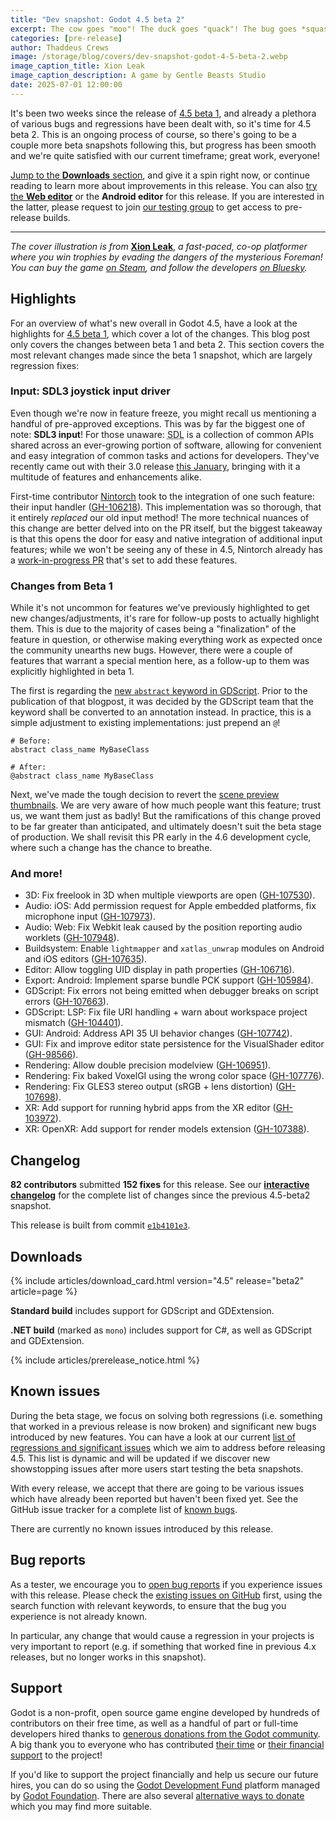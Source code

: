 ```yaml
---
title: "Dev snapshot: Godot 4.5 beta 2"
excerpt: The cow goes "moo"! The duck goes "quack"! The bug goes *squash*!
categories: [pre-release]
author: Thaddeus Crews
image: /storage/blog/covers/dev-snapshot-godot-4-5-beta-2.webp
image_caption_title: Xion Leak
image_caption_description: A game by Gentle Beasts Studio
date: 2025-07-01 12:00:00
---
```


It's been two weeks since the release of [4.5 beta 1](/article/dev-snapshot-godot-4-5-beta-1/), and already a plethora of various bugs and regressions have been dealt with, so it's time for 4.5 beta 2. This is an ongoing process of course, so there's going to be a couple more beta snapshots following this, but progress has been smooth and we're quite satisfied with our current timeframe; great work, everyone!

[Jump to the **Downloads** section](#downloads), and give it a spin right now, or continue reading to learn more about improvements in this release. You can also [try the **Web editor**](https://editor.godotengine.org/releases/4.5.beta2/) or the **Android editor** for this release. If you are interested in the latter, please request to join [our testing group](https://groups.google.com/g/godot-testers) to get access to pre-release builds.

---

*The cover illustration is from* [**Xion Leak**](https://store.steampowered.com/app/1948490/Xion_Leak/?curator_clanid=41324400), *a fast-paced, co-op platformer where you win trophies by evading the dangers of the mysterious Foreman! You can buy the game [on Steam](https://store.steampowered.com/app/1948490/Xion_Leak/?curator_clanid=41324400), and follow the developers [on Bluesky](https://bsky.app/profile/gentlebeastsstudio.bsky.social).*

## Highlights

For an overview of what's new overall in Godot 4.5, have a look at the highlights for [4.5 beta 1](/article/dev-snapshot-godot-4-5-beta-1/), which cover a lot of the changes. This blog post only covers the changes between beta 1 and beta 2. This section covers the most relevant changes made since the beta 1 snapshot, which are largely regression fixes:

### Input: SDL3 joystick input driver

Even though we're now in feature freeze, you might recall us mentioning a handful of pre-approved exceptions. This was by far the biggest one of note: **SDL3 input**! For those unaware: <abbr title="Simple DirectMedia Layer">SDL</abbr> is a collection of common APIs shared across an ever-growing portion of software, allowing for convenient and easy integration of common tasks and actions for developers. They've recently came out with their 3.0 release [this January](https://www.patreon.com/posts/120491416), bringing with it a multitude of features and enhancements alike.

First-time contributor [Nintorch](https://github.com/Nintorch) took to the integration of one such feature: their input handler ([GH-106218](https://github.com/godotengine/godot/pull/106218)). This implementation was so thorough, that it entirely *replaced* our old input method! The more technical nuances of this change are better delved into on the PR itself, but the biggest takeaway is that this opens the door for easy and native integration of additional input features; while we won't be seeing any of these in 4.5, Nintorch already has a [work-in-progress PR](https://github.com/godotengine/godot/pull/107967) that's set to add these features.

### Changes from Beta 1

While it's not uncommon for features we've previously highlighted to get new changes/adjustments, it's rare for follow-up posts to actually highlight them. This is due to the majority of cases being a "finalization" of the feature in question, or otherwise making everything work as expected once the community unearths new bugs. However, there were a couple of features that warrant a special mention here, as a follow-up to them was explicitly highlighted in beta 1.

The first is regarding the [new `abstract` keyword in GDScript](https://godotengine.org/article/dev-snapshot-godot-4-5-beta-1/#gdscript). Prior to the publication of that blogpost, it was decided by the GDScript team that the keyword shall be converted to an annotation instead. In practice, this is a simple adjustment to existing implementations: just prepend an `@`!

```
# Before:
abstract class_name MyBaseClass

# After:
@abstract class_name MyBaseClass
```

Next, we've made the tough decision to revert the [scene preview thumbnails](/article/dev-snapshot-godot-4-5-beta-1/#editor). We are very aware of how much people want this feature; trust us, we want them just as badly! But the ramifications of this change proved to be far greater than anticipated, and ultimately doesn't suit the beta stage of production. We shall revisit this PR early in the 4.6 development cycle, where such a change has the chance to breathe.

### And more!

- 3D: Fix freelook in 3D when multiple viewports are open ([GH-107530](https://github.com/godotengine/godot/pull/107530)).
- Audio: iOS: Add permission request for Apple embedded platforms, fix microphone input ([GH-107973](https://github.com/godotengine/godot/pull/107973)).
- Audio: Web: Fix Webkit leak caused by the position reporting audio worklets ([GH-107948](https://github.com/godotengine/godot/pull/107948)).
- Buildsystem: Enable `lightmapper` and `xatlas_unwrap` modules on Android and iOS editors ([GH-107635](https://github.com/godotengine/godot/pull/107635)).
- Editor: Allow toggling UID display in path properties ([GH-106716](https://github.com/godotengine/godot/pull/106716)).
- Export: Android: Implement sparse bundle PCK support ([GH-105984](https://github.com/godotengine/godot/pull/105984)).
- GDScript: Fix errors not being emitted when debugger breaks on script errors ([GH-107663](https://github.com/godotengine/godot/pull/107663)).
- GDScript: LSP: Fix file URI handling + warn about workspace project mismatch ([GH-104401](https://github.com/godotengine/godot/pull/104401)).
- GUI: Android: Address API 35 UI behavior changes ([GH-107742](https://github.com/godotengine/godot/pull/107742)).
- GUI: Fix and improve editor state persistence for the VisualShader editor ([GH-98566](https://github.com/godotengine/godot/pull/98566)).
- Rendering: Allow double precision modelview ([GH-106951](https://github.com/godotengine/godot/pull/106951)).
- Rendering: Fix baked VoxelGI using the wrong color space ([GH-107776](https://github.com/godotengine/godot/pull/107776)).
- Rendering: Fix GLES3 stereo output (sRGB + lens distortion) ([GH-107698](https://github.com/godotengine/godot/pull/107698)).
- XR: Add support for running hybrid apps from the XR editor ([GH-103972](https://github.com/godotengine/godot/pull/103972)).
- XR: OpenXR: Add support for render models extension ([GH-107388](https://github.com/godotengine/godot/pull/107388)).

## Changelog

**82 contributors** submitted **152 fixes** for this release. See our [**interactive changelog**](https://godotengine.github.io/godot-interactive-changelog/#4.5-beta2) for the complete list of changes since the previous 4.5-beta2 snapshot.

This release is built from commit [`e1b4101e3`](https://github.com/godotengine/godot/commit/e1b4101e3460dd9c6ba0b7f8d88e9751b8383f5b).

## Downloads

{% include articles/download_card.html version="4.5" release="beta2" article=page %}

**Standard build** includes support for GDScript and GDExtension.

**.NET build** (marked as `mono`) includes support for C#, as well as GDScript and GDExtension.

{% include articles/prerelease_notice.html %}

## Known issues

During the beta stage, we focus on solving both regressions (i.e. something that worked in a previous release is now broken) and significant new bugs introduced by new features. You can have a look at our current [list of regressions and significant issues](https://github.com/orgs/godotengine/projects/61) which we aim to address before releasing 4.5. This list is dynamic and will be updated if we discover new showstopping issues after more users start testing the beta snapshots.

With every release, we accept that there are going to be various issues which have already been reported but haven't been fixed yet. See the GitHub issue tracker for a complete list of [known bugs](https://github.com/godotengine/godot/issues?q=is%3Aissue+is%3Aopen+label%3Abug).

There are currently no known issues introduced by this release.

## Bug reports

As a tester, we encourage you to [open bug reports](https://github.com/godotengine/godot/issues) if you experience issues with this release. Please check the [existing issues on GitHub](https://github.com/godotengine/godot/issues) first, using the search function with relevant keywords, to ensure that the bug you experience is not already known.

In particular, any change that would cause a regression in your projects is very important to report (e.g. if something that worked fine in previous 4.x releases, but no longer works in this snapshot).

## Support

Godot is a non-profit, open source game engine developed by hundreds of contributors on their free time, as well as a handful of part or full-time developers hired thanks to [generous donations from the Godot community](https://fund.godotengine.org/). A big thank you to everyone who has contributed [their time](https://github.com/godotengine/godot/blob/master/AUTHORS.md) or [their financial support](https://github.com/godotengine/godot/blob/master/DONORS.md) to the project!

If you'd like to support the project financially and help us secure our future hires, you can do so using the [Godot Development Fund](https://fund.godotengine.org/) platform managed by [Godot Foundation](https://godot.foundation/). There are also several [alternative ways to donate](/donate) which you may find more suitable.
